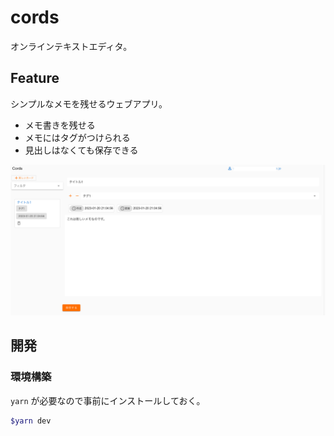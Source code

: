 # cords
オンラインテキストエディタ。

## Feature
シンプルなメモを残せるウェブアプリ。

- メモ書きを残せる
- メモにはタグがつけられる
- 見出しはなくても保存できる

![cords](docs/cords.png)

## 開発

### 環境構築

`yarn` が必要なので事前にインストールしておく。

```bash
$yarn dev
```
